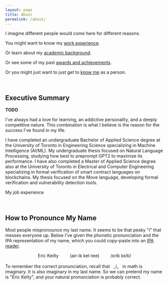 ```yaml
---
layout: page
title: About
permalink: /about/
---
```


I imagine different people would come here for different reasons.

You might want to know my [work experience](/about/professional-career).

Or learn about my [academic background](/about/academic-career).

Or see some of my past [awards and achievements](/about/awards-and-achievements).

Or you might just want to just get to [know me](/about/personal-interests) as a person.

<br>

## Executive Summary

**TODO**

I've always had a love for learning, an addictive personality, and a deeply competitive nature. This combination is what I believe is the reason for the success I've found in my life. 

I have completed an undergraduate Bachelor of Applied Science degree at the University of Toronto in Engineering Science specializing in Machine Intelligence (AI/ML). My undergraduate thesis focused on Natural Language Processing, studying how best to preprompt GPT2 to maximize its performance. I have also completed a Master of Applied Science degree also at the University of Toronto in Electrical and Computer Engineering specializing in formal verification of smart contract languages on blockchains. My thesis focused on the Move language, developing formal verification and vulnerability detection tools.

My job experience


<br>

## How to Pronounce My Name

Most people mispronounce my last name. It seems to be that pesky "i" that messes everyone up. Below I've given the phonetic pronunciation and the IPA representation of my name, which you could copy-paste into an <a href="http://ipa-reader.xyz/" target="_blank">IPA reader</a>.

<center>
    Eric Keilty &ensp;&ensp;&ensp;&ensp; (air-ik kel-tee) &ensp;&ensp;&ensp;&ensp; /&epsilon;rIk k&epsilon;lti/
</center>
<br>
To remember the correct pronunciation, recall that &nbsp; _i_ &nbsp; in math is imaginary. It is also imaginary in my last name. So we can pretend my name is "Eric Kelty", and your natural pronunciation is  probably correct.

<!--
## Too Long; Didn't Read

Here, I'll give an executive summary of my academic background, my professional background, and my personality. 

I completed a Bachelor of Applied Science degree at the [University of Toronto](https://www.utoronto.ca/). I studied [Engineer Science](https://engsci.utoronto.ca/program/what-is-engsci/) with a specialty in [Machine Intelligence](https://engsci.utoronto.ca/program/majors/machine-intelligence/). These programs are very badly named and require a bit of explanation (see hyperlinks), but the short version is that I was in the honors engineering program and specialized in something similar to computer engineering with a focus on artificial intelligence and machine learning. Currently, I am completing a Master of Applied Science degree at the University of Toronto in the Electrical & Computer Engineering Department. My research focuses on the formal verification of smart contracts (I know, a bit of a left turn from AI). You can find my full academic history and my achievements/awards here.

I worked a few interesting odd jobs including being a poker dealer at a Casino, but here I will only include the most relevant ones. You can find my full list of all my past employment here. 

My background seems to suggest that I am a Software Engineer, but I don't want 


## More Information

In a way, these links are more for my benefit than anyone else, so that I can remember all the things I've done. But in case you are curious
-->